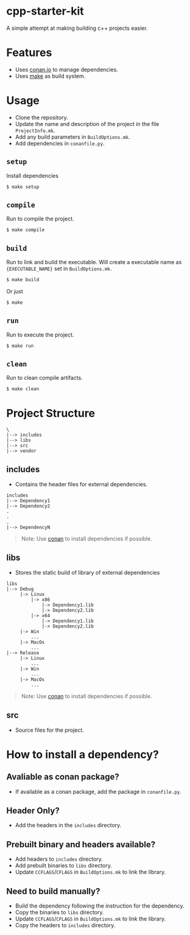 # cpp-starter-kit
A simple attempt at making building c++ projects easier.

# Features
- Uses [conan.io](https://conan.io/) to manage dependencies.
- Uses [make](https://www.gnu.org/software/make/) as build system.

# Usage
- Clone the repository.
- Update the name and description of the project in the file `ProjectInfo.mk`.
- Add any build parameters in `BuildOptions.mk`.
- Add dependencies in `conanfile.py`.

## `setup`
Install dependencies
```bash
$ make setup
```

## `compile`
Run to compile the project.
```bash
$ make compile
```

## `build`
Run to link and build the executable. Will create a executable name as `{EXECUTABLE_NAME}` set in `BuildOptions.mk`.
```bash
$ make build
```
Or just
```bash
$ make
```

## `run`
Run to execute the project.
```bash
$ make run
```

## `clean`
Run to clean compile artifacts.
```bash
$ make clean
```

# Project Structure
```
\
|--> includes
|--> libs
|--> src
|--> vendor
```

## includes
- Contains the header files for external dependencies.
```
includes
|--> Dependency1 
|--> Dependency2
.
.
.
|--> DependencyN
```
> Note: Use [conan](https://conan.io/) to install dependencies if possible.

## libs
- Stores the static build of library of external dependencies
```
libs
|--> Debug
     |-> Linux
         |-> x86
             |-> Dependency1.lib
             |-> Dependency2.lib
         |-> x64
             |-> Dependency1.lib
             |-> Dependency2.lib
     |-> Win
         ...
     |-> MacOs
         ...
|--> Release
     |-> Linux
         ...
     |-> Win
         ...
     |-> MacOs
         ...
```
> Note: Use [conan](https://conan.io/) to install dependencies if possible.

## src
- Source files for the project.

# How to install a dependency?
## Avaliable as conan package?
- If available as a conan package, add the package in `conanfile.py`.

## Header Only?
- Add the headers in the `includes` directory.

## Prebuilt binary and headers available?
- Add headers to `includes` directory.
- Add prebuilt binaries to `libs` directory.
- Update `CCFLAGS`/`CFLAGS` in `BuildOptions.mk` to link the library.

## Need to build manually?
- Build the dependency following the instruction for the dependency.
- Copy the binaries to `libs` directory.
- Update `CCFLAGS`/`CFLAGS` in `BuildOptions.mk` to link the library.
- Copy the headers to `includes` directory.
